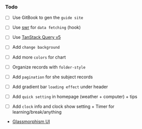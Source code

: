 ### Todo

- [ ] Use GitBook to gen the `guide site`
- [ ] Use [swr](https://swr.vercel.app/) for `data fetching` (hook)
- [ ] Use [TanStack Query v5](https://tanstack.com/query/latest/docs/react/installation)

- [ ] Add `change background`
- [ ] Add more `colors` for chart
- [ ] Organize records with `folder-style`
- [ ] Add `pagination` for she subject records
- [ ] Add gradient bar `loading effect` under header
- [ ] Add `quick setting` in homepage (weather + computer) + tips
- [ ] Add `clock` info and clock show setting + Timer for learning/break/anything

- [Glassmorphism UI](https://codepen.io/TurkAysenur/pen/ZEpxeYm?editors=1000)
